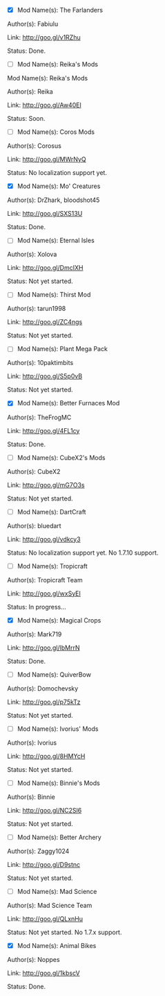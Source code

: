 - [x] Mod Name(s): The Farlanders

Author(s): Fabiulu

Link: http://goo.gl/v1RZhu

Status: Done.


- [ ] Mod Name(s): Reika's Mods

Mod Name(s): Reika's Mods

Author(s): Reika

Link: http://goo.gl/Aw40El

Status: Soon.


- [ ] Mod Name(s): Coros Mods

Author(s): Corosus

Link: http://goo.gl/MWrNyQ

Status: No localization support yet.


- [x] Mod Name(s): Mo' Creatures

Author(s): DrZhark, bloodshot45

Link: http://goo.gl/SXS13U

Status: Done.


- [ ] Mod Name(s): Eternal Isles

Author(s): Xolova

Link: http://goo.gl/DmcIXH

Status: Not yet started.


- [ ] Mod Name(s): Thirst Mod

Author(s): tarun1998

Link: http://goo.gl/ZC4ngs

Status: Not yet started.


- [ ] Mod Name(s): Plant Mega Pack

Author(s): 10paktimbits

Link: http://goo.gl/S5p0vB

Status: Not yet started.


- [x] Mod Name(s): Better Furnaces Mod

Author(s): TheFrogMC

Link: http://goo.gl/4FL1cy

Status: Done.


- [ ] Mod Name(s): CubeX2's Mods

Author(s): CubeX2

Link: http://goo.gl/mG7O3s

Status: Not yet started.


- [ ] Mod Name(s): DartCraft

Author(s): bluedart

Link: http://goo.gl/vdkcy3

Status: No localization support yet. No 1.7.10 support.


- [ ] Mod Name(s): Tropicraft

Author(s): Tropicraft Team

Link: http://goo.gl/wxSyEI

Status: In progress...


- [x] Mod Name(s): Magical Crops

Author(s): Mark719

Link: http://goo.gl/lbMrrN

Status: Done.


- [ ] Mod Name(s): QuiverBow

Author(s): Domochevsky

Link: http://goo.gl/p75kTz

Status: Not yet started.


- [ ] Mod Name(s): Ivorius' Mods

Author(s): Ivorius

Link: http://goo.gl/8HMYcH

Status: Not yet started.


- [ ] Mod Name(s): Binnie's Mods

Author(s): Binnie

Link: http://goo.gl/NC2Sl6

Status: Not yet started.


- [ ] Mod Name(s): Better Archery

Author(s): Zaggy1024

Link: http://goo.gl/D9stnc

Status: Not yet started.


- [ ] Mod Name(s): Mad Science

Author(s): Mad Science Team

Link: http://goo.gl/QLxnHu

Status: Not yet started. No 1.7.x support.


- [x] Mod Name(s): Animal Bikes

Author(s): Noppes

Link: http://goo.gl/1kbscV

Status: Done.